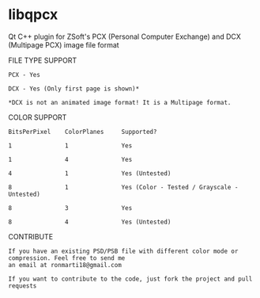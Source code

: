 libqpcx
=======

Qt C++ plugin for ZSoft's PCX (Personal Computer Exchange) and DCX (Multipage PCX) image file format


FILE TYPE SUPPORT
	
	PCX - Yes
	
	DCX - Yes (Only first page is shown)*
	
	*DCX is not an animated image format! It is a Multipage format.
	
	
COLOR SUPPORT

	BitsPerPixel	ColorPlanes		Supported?
	
	1				1				Yes
	
	1				4				Yes
	
	4				1				Yes	(Untested)
	
	8				1				Yes (Color - Tested / Grayscale - Untested)
	
	8				3				Yes
	
	8				4				Yes (Untested)

	
CONTRIBUTE

	If you have an existing PSD/PSB file with different color mode or compression. Feel free to send me
	an email at ronmarti18@gmail.com
	
	If you want to contribute to the code, just fork the project and pull requests